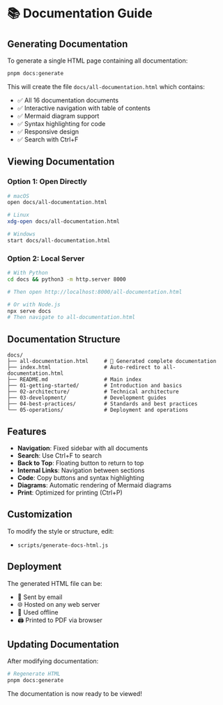 # 📚 Documentation Guide

## Generating Documentation

To generate a single HTML page containing all documentation:

```bash
pnpm docs:generate
```

This will create the file `docs/all-documentation.html` which contains:

- ✅ All 16 documentation documents
- ✅ Interactive navigation with table of contents
- ✅ Mermaid diagram support
- ✅ Syntax highlighting for code
- ✅ Responsive design
- ✅ Search with Ctrl+F

## Viewing Documentation

### Option 1: Open Directly

```bash
# macOS
open docs/all-documentation.html

# Linux
xdg-open docs/all-documentation.html

# Windows
start docs/all-documentation.html
```

### Option 2: Local Server

```bash
# With Python
cd docs && python3 -m http.server 8000

# Then open http://localhost:8000/all-documentation.html

# Or with Node.js
npx serve docs
# Then navigate to all-documentation.html
```

## Documentation Structure

```text
docs/
├── all-documentation.html     # 📄 Generated complete documentation
├── index.html                 # Auto-redirect to all-documentation.html
├── README.md                  # Main index
├── 01-getting-started/        # Introduction and basics
├── 02-architecture/           # Technical architecture
├── 03-development/            # Development guides
├── 04-best-practices/         # Standards and best practices
└── 05-operations/             # Deployment and operations
```

## Features

- **Navigation**: Fixed sidebar with all documents
- **Search**: Use Ctrl+F to search
- **Back to Top**: Floating button to return to top
- **Internal Links**: Navigation between sections
- **Code**: Copy buttons and syntax highlighting
- **Diagrams**: Automatic rendering of Mermaid diagrams
- **Print**: Optimized for printing (Ctrl+P)

## Customization

To modify the style or structure, edit:

- `scripts/generate-docs-html.js`

## Deployment

The generated HTML file can be:

- 📧 Sent by email
- 🌐 Hosted on any web server
- 💾 Used offline
- 🖨️ Printed to PDF via browser

## Updating Documentation

After modifying documentation:

```bash
# Regenerate HTML
pnpm docs:generate
```

The documentation is now ready to be viewed!